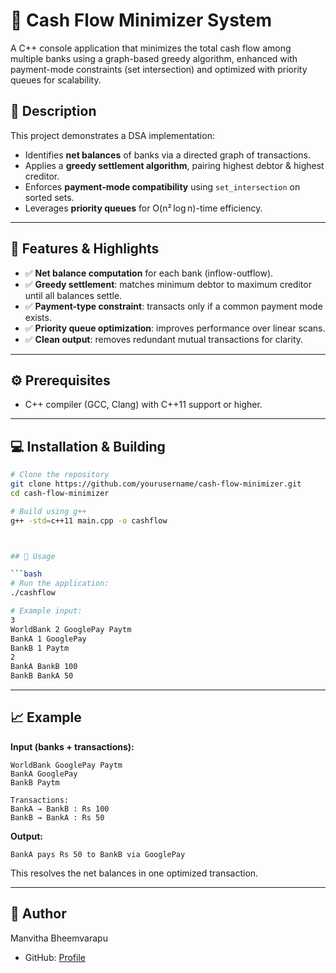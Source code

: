 # 🏦 Cash Flow Minimizer System

A C++ console application that minimizes the total cash flow among multiple banks using a graph-based greedy algorithm, enhanced with payment-mode constraints (set intersection) and optimized with priority queues for scalability.





## 📘 Description

This project demonstrates a DSA implementation:
- Identifies **net balances** of banks via a directed graph of transactions.
- Applies a **greedy settlement algorithm**, pairing highest debtor & highest creditor.
- Enforces **payment-mode compatibility** using `set_intersection` on sorted sets.
- Leverages **priority queues** for O(n² log n)-time efficiency.

---

## 🧠 Features & Highlights

- ✅ **Net balance computation** for each bank (inflow-outflow).
- ✅ **Greedy settlement**: matches minimum debtor to maximum creditor until all balances settle.
- ✅ **Payment-type constraint**: transacts only if a common payment mode exists.
- ✅ **Priority queue optimization**: improves performance over linear scans.
- ✅ **Clean output**: removes redundant mutual transactions for clarity.

---

## ⚙️ Prerequisites

- C++ compiler (GCC, Clang) with C++11 support or higher.


---


## 💻 Installation & Building

```bash
# Clone the repository
git clone https://github.com/yourusername/cash-flow-minimizer.git
cd cash-flow-minimizer

# Build using g++
g++ -std=c++11 main.cpp -o cashflow



## 🚀 Usage

```bash
# Run the application:
./cashflow

# Example input:
3
WorldBank 2 GooglePay Paytm
BankA 1 GooglePay
BankB 1 Paytm
2
BankA BankB 100
BankB BankA 50
```

---

## 📈 Example

**Input (banks + transactions):**

```
WorldBank GooglePay Paytm
BankA GooglePay
BankB Paytm

Transactions:
BankA → BankB : Rs 100
BankB → BankA : Rs 50
```

**Output:**

```
BankA pays Rs 50 to BankB via GooglePay
```

This resolves the net balances in one optimized transaction.

---




## 👤 Author

Manvitha Bheemvarapu

* GitHub: [Profile](https://github.com/Manvi1670)

